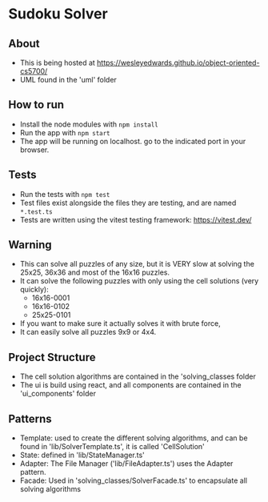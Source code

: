 # Sudoku Solver

## About

- This is being hosted at https://wesleyedwards.github.io/object-oriented-cs5700/
- UML found in the 'uml' folder

## How to run

- Install the node modules with `npm install`
- Run the app with `npm start`
- The app will be running on localhost. go to the indicated port in your browser.

## Tests

- Run the tests with `npm test`
- Test files exist alongside the files they are testing, and are named `*.test.ts`
- Tests are written using the vitest testing framework: https://vitest.dev/

## Warning

- This can solve all puzzles of any size, but it is VERY slow at solving the 25x25, 36x36 and most of the 16x16 puzzles.
- It can solve the following puzzles with only using the cell solutions (very quickly):
  - 16x16-0001
  - 16x16-0102
  - 25x25-0101
- If you want to make sure it actually solves it with brute force,
- It can easily solve all puzzles 9x9 or 4x4.

## Project Structure

- The cell solution algorithms are contained in the 'solving_classes folder
- The ui is build using react, and all components are contained in the 'ui_components' folder

## Patterns

- Template: used to create the different solving algorithms, and can be found in 'lib/SolverTemplate.ts', it is called 'CellSolution'
- State: defined in 'lib/StateManager.ts'
- Adapter: The File Manager ('lib/FileAdapter.ts') uses the Adapter pattern.
- Facade: Used in 'solving_classes/SolverFacade.ts' to encapsulate all solving algorithms
